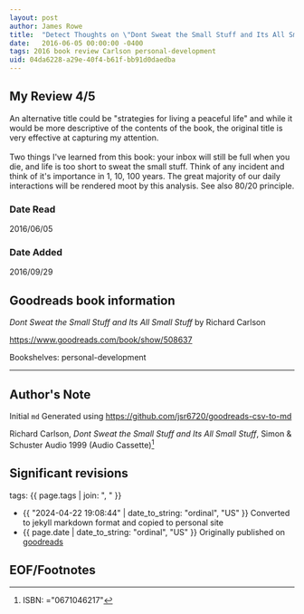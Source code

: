 ```yaml
---
layout: post
author: James Rowe
title:  "Detect Thoughts on \"Dont Sweat the Small Stuff and Its All Small Stuff\""
date:   2016-06-05 00:00:00 -0400
tags: 2016 book review Carlson personal-development
uid: 04da6228-a29e-40f4-b61f-bb91d0daedba
---
```


<!-- highly dependent on how you personally use jekyll templates, and how you want this to show up -->
<!-- escape any jekyll keys with double brackets -->

## My Review 4/5

An alternative title could be "strategies for living a peaceful life" and while it would be more descriptive of the contents of the book, the original title is very effective at capturing my attention. <br/><br/>Two things I've learned from this book: your inbox will still be full when you die, and life is too short to sweat the small stuff. Think of any incident and think of it's importance in 1, 10, 100 years. The great majority of our daily interactions will be rendered moot by this analysis. See also 80/20 principle.

### Date Read
2016/06/05

### Date Added
2016/09/29

## Goodreads book information

*Dont Sweat the Small Stuff and Its All Small Stuff* by Richard Carlson

https://www.goodreads.com/book/show/508637

Bookshelves: personal-development

---

## Author's Note

Initial `md` Generated using https://github.com/jsr6720/goodreads-csv-to-md

Richard Carlson, *Dont Sweat the Small Stuff and Its All Small Stuff*,  Simon & Schuster Audio 1999 (Audio Cassette)[^1]

## Significant revisions

tags: {{ page.tags | join: ", " }} <!-- todo move this somewhere -->

- {{ "2024-04-22 19:08:44" | date_to_string: "ordinal", "US" }} Converted to jekyll markdown format and copied to personal site
- {{ page.date | date_to_string: "ordinal", "US" }} Originally published on [goodreads](https://www.goodreads.com)

## EOF/Footnotes

[^1]: ISBN: ="0671046217"